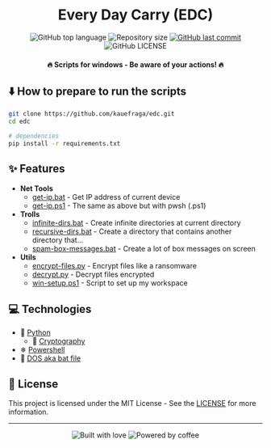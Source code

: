 <h1 align="center">Every Day Carry (EDC)</h1>

<p align="center">
  <img
    alt="GitHub top language"
    src="https://img.shields.io/github/languages/top/kauefraga/edc.svg"
  />
  <img
    alt="Repository size"
    src="https://img.shields.io/github/repo-size/kauefraga/edc.svg"
  />
  <a href="https://github.com/kauefraga/edc/commits/main">
    <img
      alt="GitHub last commit"
      src="https://img.shields.io/github/last-commit/kauefraga/edc.svg"
    />
  </a>
  <img
    alt="GitHub LICENSE"
    src="https://img.shields.io/github/license/kauefraga/edc.svg"
  />
</p>

<h4 align="center">🔥 Scripts for windows - Be aware of your actions! 🔥</h4>

## ⬇️ How to prepare to run the scripts

```bash
git clone https://github.com/kauefraga/edc.git
cd edc

# dependencies
pip install -r requirements.txt
```

## ✨ Features

- **Net Tools**
  - [get-ip.bat](https://github.com/kauefraga/EDC/tree/main/nettools/get-ip.bat) - Get IP address of current device
  - [get-ip.ps1](https://github.com/kauefraga/EDC/tree/main/nettools/get-ip.ps1) - The same as above but with pwsh (.ps1)
- **Trolls**
  - [infinite-dirs.bat](https://github.com/kauefraga/EDC/tree/main/trolls/infinite-dirs.bat) - Create infinite directories at current directory
  - [recursive-dirs.bat](https://github.com/kauefraga/EDC/tree/main/trolls/recursive-dirs.bat) - Create a directory that contains another directory that...
  - [spam-box-messages.bat](https://github.com/kauefraga/EDC/tree/main/trolls/spam-box-messages.bat) - Create a lot of box messages on screen
- **Utils**
  - [encrypt-files.py](https://github.com/kauefraga/EDC/tree/main/utils/encrypt-files.py) - Encrypt files like a ransomware
  - [decrypt.py](https://github.com/kauefraga/EDC/tree/main/utils/decrypt.py) - Decrypt files encrypted
  - [win-setup.ps1](https://github.com/kauefraga/EDC/tree/main/utils/win-setup.ps1) - Script to set up my workspace

## 💻 Technologies

- 🐍 [Python](https://www.python.org)
  - 🔐 [Cryptography](https://pypi.org/project/cryptography)
- ❄ [Powershell](https://learn.microsoft.com/en-us/powershell)
- 🦇 [DOS aka bat file](https://github.com/microsoft/MS-DOS)

## 📝 License

This project is licensed under the MIT License - See the [LICENSE](https://github.com/kauefraga/edc/blob/main/LICENSE) for more information.

---

<div align="center">
  <img alt="Built with love" src="https://forthebadge.com/images/badges/built-with-love.svg">
  <img alt="Powered by coffee" src="https://forthebadge.com/images/badges/powered-by-coffee.svg">
</div>
